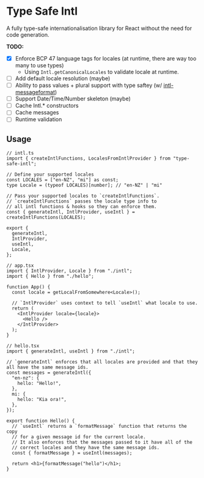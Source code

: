 # Type Safe Intl

A fully type-safe internationalisation library for React without the need for code generation.

**TODO:**

- [x] Enforce BCP 47 language tags for locales (at runtime, there are way too many to use types)
  - Using `Intl.getCanonicalLocales` to validate locale at runtime.
- [ ] Add default locale resolution (maybe)
- [ ] Ability to pass values + plural support with type saftey (w/ [intl-messageformat](https://formatjs.io/docs/intl-messageformat/))
- [ ] Support Date/Time/Number skeleton (maybe)
- [ ] Cache Intl.\* constructors
- [ ] Cache messages
- [ ] Runtime validation

## Usage

```tsx
// intl.ts
import { createIntlFunctions, LocalesFromIntlProvider } from "type-safe-intl";

// Define your supported locales
const LOCALES = ["en-NZ", "mi"] as const;
type Locale = (typeof LOCALES)[number]; // "en-NZ" | "mi"

// Pass your supported locales to `createIntlFunctions`.
// `createIntlFunctions` passes the locale type info to
// all intl functions & hooks so they can enforce them.
const { generateIntl, IntlProvider, useIntl } = createIntlFunctions(LOCALES);

export {
  generateIntl,
  IntlProvider,
  useIntl,
  Locale,
};

// app.tsx
import { IntlProvider, Locale } from "./intl";
import { Hello } from "./hello";

function App() {
  const locale = getLocalFromSomewhere<Locale>();

  // `IntlProvider` uses context to tell `useIntl` what locale to use.
  return (
    <IntlProvider locale={locale}>
      <Hello />
    </IntlProvider>
  );
}

// hello.tsx
import { generateIntl, useIntl } from "./intl";

// `generateIntl` enforces that all locales are provided and that they all have the same message ids.
const messages = generateIntl({
  "en-nz": {
    hello: "Hello!",
  },
  mi: {
    hello: "Kia ora!",
  },
});

export function Hello() {
  // `useIntl` returns a `formatMessage` function that returns the copy
  // for a given message id for the current locale.
  // It also enforces that the messages passed to it have all of the
  // correct locales and they have the same message ids.
  const { formatMessage } = useIntl(messages);

  return <h1>{formatMessage("hello")</h1>;
}
```
